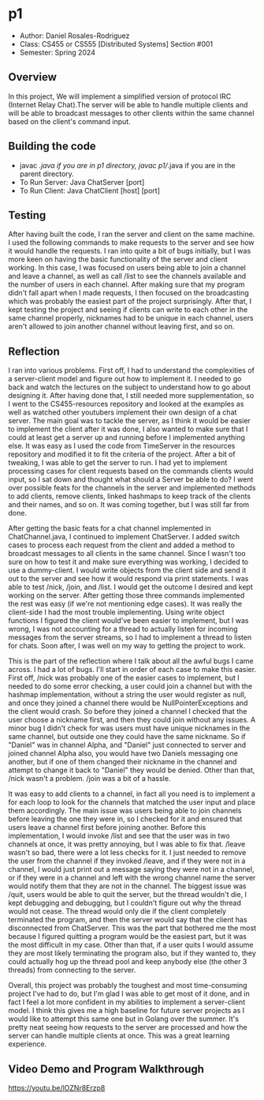 # p1

* Author: Daniel Rosales-Rodriguez
* Class: CS455 or CS555 [Distributed Systems] Section #001
* Semester: Spring 2024

## Overview

In this project, We will implement a simplified version of protocol IRC (Internet Relay Chat).The server will be able to
handle multiple clients and will be able to broadcast messages to other clients within the same channel based on the 
client's command input.

## Building the code

* javac *.java if you are in p1 directory, javac p1/*.java if you are in the parent directory.
* To Run Server: Java ChatServer [port]
* To Run Client: Java ChatClient [host] [port]

## Testing


After having built the code, I ran the server and client on the same machine. I used the following commands to make
requests to the server and see how it would handle the requests. I ran into quite a bit of bugs initially, but I was 
more keen on having the basic functionality of the server and client working. In this case, I was focused on users being
able to join a channel and leave a channel, as well as call /list to see the channels available and the number of users 
in each channel. After making sure that my program didn't fall apart when I made requests, I then focused on the 
broadcasting which was probably the easiest part of the project surprisingly. After that, I kept testing the project and
seeing if clients can write to each other in the same channel properly, nicknames had to be unique in each channel, 
users aren't allowed to join another channel without leaving first, and so on.


## Reflection


I ran into various problems. First off, I had to understand the complexities of a server-client model and figure out how
to implement it. I needed to go back and watch the lectures on the subject to understand how to go about designing it.
After having done that, I still needed more supplementation, so I went to the CS455-resources repository and looked at 
the examples as well as watched other youtubers implement their own design of a chat server. The main goal was to tackle
the server, as I think it would be easier to implement the client after it was done, I also wanted to make sure that I 
could at least get a server up and running before I implemented anything else. It was easy as I used the code from 
TimeServer in the resources repository and modified it to fit the criteria of the project. After a bit of tweaking, I 
was able to get the server to run. I had yet to implement processing cases for client requests based on the commands 
clients would input, so I sat down and thought what should a Server be able to do? I went over possible feats for the
channels in the server and implemented methods to add clients, remove clients, linked hashmaps to keep track of the 
clients and their names, and so on. It was coming together, but I was still far from done. 

After getting the basic feats for a chat channel implemented in ChatChannel.java, I continued to implement ChatServer. I
added switch cases to process each request from the client and added a method to broadcast messages to all clients in 
the same channel. Since I wasn't too sure on how to test it and make sure everything was working, I decided to use a 
dummy-client. I would write objects from the client side and send it out to the server and see how it would respond via
print statements. I was able to test /nick, /join, and /list. I would get the outcome I desired and kept working on the 
server. After getting those three commands implemented the rest was easy (if we're not mentioning edge cases). It was 
really the client-side I had the most trouble implementing. Using write object functions I figured the client would've
been easier to implement, but I was wrong, I was not accounting for a thread to actually listen for incoming messages 
from the server streams, so I had to implement a thread to listen for chats. Soon after, I was well on my way to getting
the project to work.

This is the part of the reflection where I talk about all the awful bugs I came across. I had a lot of bugs. I'll start
in order of each case to make this easier. First off, /nick was probably one of the easier cases to implement, but I 
needed to do some error checking, a user could join a channel but with the hashmap implementation, without a string the
user would register as null, and once they joined a channel there would be NullPointerExceptions and the client would
crash. So before they joined a channel I checked that the user choose a nickname first, and then they could join without
any issues. A minor bug I didn't check for was users must have unique nicknames in the same channel, but outside one 
they could have the same nickname. So if "Daniel" was in channel Alpha, and "Daniel" just connected to server and joined 
channel Alpha also, you would have two Daniels messaging one another, but if one of them changed their nickname in the 
channel and attempt to change it back to "Daniel" they would be denied. Other than that, /nick wasn't a problem. /join 
was a bit of a hassle. 

It was easy to add clients to a channel, in fact all you need is to implement a for each loop to 
look for the channels that matched the user input and place them accordingly. The main issue was users being able to 
join channels before leaving the one they were in, so I checked for it and ensured that users leave a channel first 
before joining another. Before this implementation, I would invoke /list and see that the user was in two channels at 
once, it was pretty annoying, but I was able to fix that. /leave wasn't so bad, there were a lot less checks for it. I 
just needed to remove the user from the channel if they invoked /leave, and if they were not in a channel, I would just 
print out a message saying they were not in a channel, or if they were in a channel and left with the wrong channel name
the server would notify them that they are not in the channel. The biggest issue was /quit, users would be able to quit
the server, but the thread wouldn't die, I kept debugging and debugging, but I couldn't figure out why the thread would
not cease. The thread would only die if the client completely terminated the program, and then the server would say that
the client has disconnected from ChatServer. This was the part that bothered me the most because I figured quitting a 
program would be the easiest part, but it was the most difficult in my case. Other than that, if a user quits I would
assume they are most likely terminating the program also, but if they wanted to, they could actually hog up the thread
pool and keep anybody else (the other 3 threads) from connecting to the server. 

Overall, this project was probably the toughest and most time-consuming project I've had to do, but I'm glad I was able
to get most of it done, and in fact I feel a lot more confident in my abilities to implement a server-client model. I
think this gives me a high baseline for future server projects as I would like to attempt this same one but in Golang
over the summer. It's pretty neat seeing how requests to the server are processed and how the server can handle multiple
clients at once. This was a great learning experience. 


## Video Demo and Program Walkthrough

https://youtu.be/lOZNr8Erzp8



